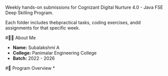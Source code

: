 Weekly hands-on submissions for Cognizant Digital Nurture 4.0 - Java FSE Deep Skilling Program.

Each folder includes thebpractical tasks, coding exercises, andd assignments for that specific week.

#👩‍💻 About Me
* __Name:__ Subalakshmi A
* __College:__ Panimalar Engineering College
* __Batch:__ 2022 - 2026

#📌 Program Overview
*
